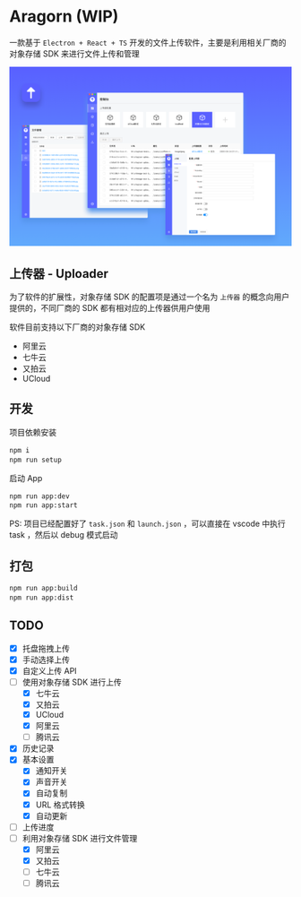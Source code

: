 # Aragorn (WIP)

一款基于 `Electron + React + TS` 开发的文件上传软件，主要是利用相关厂商的对象存储 SDK 来进行文件上传和管理

![aragorn](assets/aragorn.png)

## 上传器 - Uploader

为了软件的扩展性，对象存储 SDK 的配置项是通过一个名为 `上传器` 的概念向用户提供的，不同厂商的 SDK 都有相对应的上传器供用户使用

软件目前支持以下厂商的对象存储 SDK

- 阿里云
- 七牛云
- 又拍云
- UCloud

## 开发

项目依赖安装

```bash
npm i
npm run setup
```

启动 App

```bash
npm run app:dev
npm run app:start
```

PS: 项目已经配置好了 `task.json` 和 `launch.json` ，可以直接在 vscode 中执行 task ，然后以 debug 模式启动

## 打包

```bash
npm run app:build
npm run app:dist
```

## TODO

- [x] 托盘拖拽上传
- [x] 手动选择上传
- [x] 自定义上传 API
- [ ] 使用对象存储 SDK 进行上传
  - [x] 七牛云
  - [x] 又拍云
  - [x] UCloud
  - [x] 阿里云
  - [ ] 腾讯云
- [x] 历史记录
- [x] 基本设置
  - [x] 通知开关
  - [x] 声音开关
  - [x] 自动复制
  - [x] URL 格式转换
  - [x] 自动更新
- [ ] 上传进度
- [ ] 利用对象存储 SDK 进行文件管理
  - [x] 阿里云
  - [x] 又拍云
  - [ ] 七牛云
  - [ ] 腾讯云
